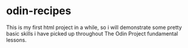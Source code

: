 # odin-recipes

This is my first html project in a while, so i will demonstrate some pretty basic skills i have picked up throughout
The Odin Project fundamental lessons.
